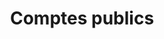 ---
title: Comptes publics
longTitle: 'Comptes publics'
tags:
- gccommon
french:
- "[[Public accounts]]"
---